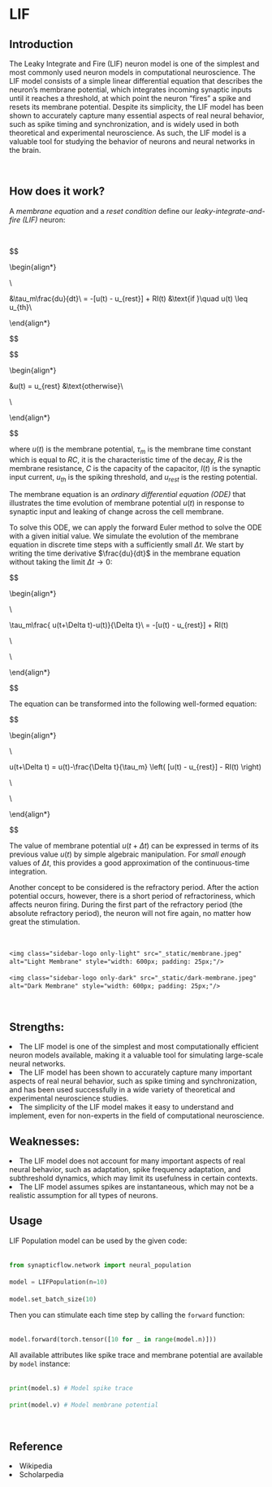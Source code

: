<script src=’https://cdnjs.cloudflare.com/ajax/libs/mathjax/2.7.4/MathJax.js?config=default’></script>

# LIF

## Introduction

The Leaky Integrate and Fire (LIF) neuron model is one of the simplest and most commonly used neuron models in computational neuroscience. The LIF model consists of a simple linear differential equation that describes the neuron’s membrane potential, which integrates incoming synaptic inputs until it reaches a threshold, at which point the neuron “fires” a spike and resets its membrane potential. Despite its simplicity, the LIF model has been shown to accurately capture many essential aspects of real neural behavior, such as spike timing and synchronization, and is widely used in both theoretical and experimental neuroscience. As such, the LIF model is a valuable tool for studying the behavior of neurons and neural networks in the brain.

<br>

## How does it work?

A *membrane equation* and a *reset condition* define our *leaky-integrate-and-fire (LIF)* neuron:

<br>

$$

\begin{align*}

\\

&\tau_m\frac{du}{dt}\ = -[u(t) - u_{rest}] + RI(t) &\text{if }\quad u(t) \leq u_{th}\\

\end{align*}

$$

$$

\begin{align*}

&u(t) = u_{rest} &\text{otherwise}\\

\\

\end{align*}

$$

where $u(t)$ is the membrane potential, $\tau_m$ is the membrane time constant which is equal to $RC$, it is the characteristic time of the decay, $R$ is the membrane resistance, $C$ is the capacity of the capacitor, $I(t)$ is the synaptic input current, $u_{th}$ is the spiking threshold, and $u_{rest}$ is the resting potential.

The membrane equation is an *ordinary differential equation (ODE)* that illustrates the time evolution of membrane potential $u(t)$ in response to synaptic input and leaking of change across the cell membrane.

To solve this ODE, we can apply the forward Euler method to solve the ODE with a given initial value. We simulate the evolution of the membrane equation in discrete time steps with a sufficiently small $\Delta t$. We start by writing the time derivative $\frac{du}{dt}$ in the membrane equation without taking the limit $\Delta t \to 0$:

$$

\begin{align*}

\\

\tau_m\frac{ u(t+\Delta t)-u(t)}{\Delta t}\ = -[u(t) - u_{rest}] + RI(t)

\\

\\

\end{align*}

$$

The equation can be transformed into the following well-formed equation:

$$

\begin{align*}

\\

u(t+\Delta t) = u(t)-\frac{\Delta t}{\tau_m} \left( [u(t) - u_{rest}] - RI(t) \right)

\\

\\

\end{align*}

$$

The value of membrane potential $u(t+\Delta t)$ can be expressed in terms of its previous value $u(t)$ by simple algebraic manipulation. For *small enough* values of $\Delta t$, this provides a good approximation of the continuous-time integration.

Another concept to be considered is the refractory period. After the action potential occurs, however, there is a short period of refractoriness, which affects neuron firing. During the first part of the refractory period (the absolute refractory period), the neuron will not fire again, no matter how great the stimulation. 

<br>

<div class="sidebar-logo-container">

  <p align="center">

    <img class="sidebar-logo only-light" src="_static/membrane.jpeg" alt="Light Membrane" style="width: 600px; padding: 25px;"/>

    <img class="sidebar-logo only-dark" src="_static/dark-membrane.jpeg" alt="Dark Membrane" style="width: 600px; padding: 25px;"/>

  </p>

</div>

<br>

## Strengths:

<li>The LIF model is one of the simplest and most computationally efficient neuron models available, making it a valuable tool for simulating large-scale neural networks.

<br>

<li>The LIF model has been shown to accurately capture many important aspects of real neural behavior, such as spike timing and synchronization, and has been used successfully in a wide variety of theoretical and experimental neuroscience studies.

<br>

<li>The simplicity of the LIF model makes it easy to understand and implement, even for non-experts in the field of computational neuroscience.

<br>

## Weaknesses:

<li>The LIF model does not account for many important aspects of real neural behavior, such as adaptation, spike frequency adaptation, and subthreshold dynamics, which may limit its usefulness in certain contexts.

<li>The LIF model assumes spikes are instantaneous, which may not be a realistic assumption for all types of neurons.

<br>

## Usage

 LIF Population model can be used by the given code:

 ```python

 from synapticflow.network import neural_population

 model = LIFPopulation(n=10)

 model.set_batch_size(10)

 ```

 Then you can stimulate each time step by calling the `forward` function:

 ```python

 model.forward(torch.tensor([10 for _ in range(model.n)]))

 ```

All available attributes like spike trace and membrane potential are available by `model` instance:

 ```python

 print(model.s) # Model spike trace

 print(model.v) # Model membrane potential

 ```

<br>

## Reference

<li> Wikipedia

<li> Scholarpedia

